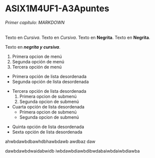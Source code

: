# ASIX1M4UF1-A3Apuntes

###### Primer capítulo: MARKDOWN

Texto en *Cursiva*.
Texto en _Cursiva_.
Texto en **Negrita**.
Texto en __Negrita__.

Texto en *__negrita y cursiva__*.

1. Primera opcion de menú
2. Segunda opción de menú
3. Tercera opción de menú

* Primera opción de lista desordenada
* Segunda opción de lista desordenada
- Tercera opción de lista desordenada
    1. Primera opcion de submenú
    2. Segunda opcion de submenú
- Cuarta opción de lista desordenada
    * Primera opcion de submenú
    * Segunda opcion de submenú
+ Quinta opción de lista desordenada
+ Sexta opción de lista desordenada

ahwbdawbdbawhdbhawbdawb
awdbaz
daw


dawbdawbdwaidabwidb
iwbdawbdiawbdibwdabaiwbdaiwbdiawba
